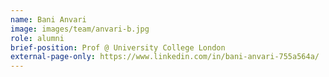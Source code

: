 ```yaml
---
name: Bani Anvari
image: images/team/anvari-b.jpg
role: alumni
brief-position: Prof @ University College London
external-page-only: https://www.linkedin.com/in/bani-anvari-755a564a/
---
```


